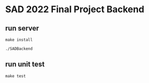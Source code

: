 # SAD 2022 Final Project Backend

## run server
`make install`

`./SADBackend`

## run unit test
`make test`

